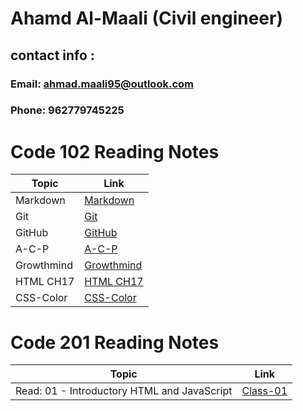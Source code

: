# Ahamd Al-Maali (Civil engineer)
## contact info :
### Email: ahmad.maali95@outlook.com
### Phone: 962779745225


# Code 102 Reading Notes

Topic     | Link
------    | ------
Markdown  | [Markdown](https://ahamdmaali.github.io/Reading-notes/Markdown)
Git       |  [Git](https://ahamdmaali.github.io/Reading-notes/git) 
GitHub    | [GitHub](https://ahamdmaali.github.io/Reading-notes/github)
A-C-P     | [A-C-P](https://ahamdmaali.github.io/Reading-notes/A-C-P)
Growthmind|[Growthmind](https://ahamdmaali.github.io/Reading-notes/Growthmind)
HTML CH17 |[HTML CH17](https://ahamdmaali.github.io/Reading-notes/html-css-ch17)
CSS-Color |[CSS-Color](https://ahamdmaali.github.io/Reading-notes/CSS-Color)

  
# Code 201 Reading Notes

Topic                                        | Link
------                                       | ------
Read: 01 - Introductory HTML and JavaScript  | [Class-01](https://ahamdmaali.github.io/Reading-notes/class-01)
                                          
                                          

